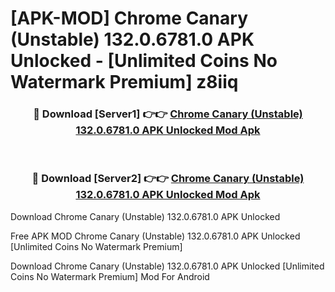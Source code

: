 # [APK-MOD] Chrome Canary (Unstable) 132.0.6781.0 APK Unlocked - [Unlimited Coins No Watermark Premium] z8iiq



<div align="center">
<h3>🔴 Download [Server1] 👉👉 <a href="https://momento.my/?title=Chrome_Canary_(Unstable)_132.0.6781.0_APK_Unlocked">Chrome Canary (Unstable) 132.0.6781.0 APK Unlocked Mod Apk</a></h3><br>

<h3>🔴 Download [Server2] 👉👉 <a href="https://momento.my/?title=Chrome_Canary_(Unstable)_132.0.6781.0_APK_Unlocked">Chrome Canary (Unstable) 132.0.6781.0 APK Unlocked Mod Apk</a></h3>
</div>



Download Chrome Canary (Unstable) 132.0.6781.0 APK Unlocked 

Free APK MOD Chrome Canary (Unstable) 132.0.6781.0 APK Unlocked [Unlimited Coins No Watermark Premium]

Download Chrome Canary (Unstable) 132.0.6781.0 APK Unlocked [Unlimited Coins No Watermark Premium] Mod For Android

